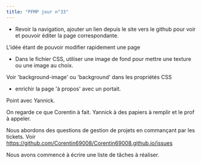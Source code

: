 ```yaml
---
title: "PFMP jour n°33"
---
```


- Revoir la navigation, ajouter un lien depuis le site vers le github pour voir et pouvoir éditer la page correspondante.

L'idée étant de pouvoir modifier rapidement une page

- Dans le fichier CSS, utiliser une image de fond pour mettre une texture ou une image au choix.

Voir 'background-image' ou 'background' dans les propriétés CSS

- enrichir la page 'à propos' avec un portait.
 

Point avec Yannick.

On regarde ce que Corentin à fait.
Yannick à des papiers à remplir et le prof à appeler.

Nous abordons des questions de gestion de projets en commançant par les tickets. Voir https://github.com/Corentin69008/Corentin69008.github.io/issues

Nous avons commencé à écrire une liste de tâches à réaliser.
